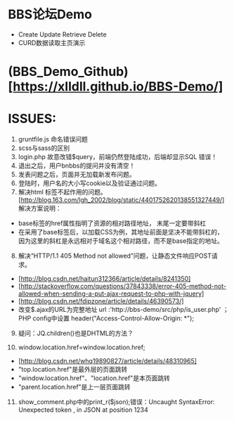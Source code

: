 # BBS论坛Demo
- Create Update Retrieve Delete
- CURD数据读取主页演示

# (BBS_Demo_Github)[https://xlldll.github.io/BBS-Demo/]

# ISSUES:

1. gruntfile.js 命名错误问题
2. scss与sass的区别
3. login.php 故意改错$query，前端仍然登陆成功，后端却显示SQL 错误！
4. 退出之后，用户bnbbs的提问并没有清空！
5. 发表问题之后，页面并无加载新发布问题。
6. 登陆时，用户名的大小写cookie以及验证通过问题。
7. 解决html <base url="..."> 标签不起作用的问题。[http://blog.163.com/lgh_2002/blog/static/4401752620138551327449/]
解决方案说明：
- base标签的href属性指明了资源的相对路径地址， 末尾一定要带斜杠
- 在采用了base标签后，以加载CSS为例，其地址前面是坚决不能带斜杠的，因为这里的斜杠是永远相对于域名这个相对路径，而不是base指定的地址。

8. 解决“HTTP/1.1 405 Method not allowed”问题，让静态文件响应POST请求。
- [http://blog.csdn.net/haitun312366/article/details/8241350]
- [http://stackoverflow.com/questions/37843338/error-405-method-not-allowed-when-sending-a-put-ajax-request-to-php-with-jquery]
- [http://blog.csdn.net/fdipzone/article/details/46390573/]
- 改变$.ajax的URL为完整地址 url :'http://bbs-demo/src/php/is_user.php' ；PHP config中设置 header("Access-Control-Allow-Origin: *");

9. 疑问：JQ.children()也是DHTML的方法？

10. window.location.href=window.location.href;
- [http://blog.csdn.net/whq19890827/article/details/48310965]
- "top.location.href"是最外层的页面跳转
- "window.location.href"、"location.href"是本页面跳转
- "parent.location.href"是上一层页面跳转

11. show_comment.php中的print_r($json);错误：Uncaught SyntaxError: Unexpected token , in JSON at position 1234
